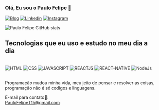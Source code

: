 ### Olá, Eu sou o Paulo Felipe 🫶
[![Blog](https://img.shields.io/website?label=PAULOFELIPE.COM&style=for-the-badge&url=https://meuportifoliopf.netlify.app/)](https://meuportifoliopf.netlify.app/)  [![Linkedin](https://img.shields.io/badge/LinkedIn-0077B5?style=for-the-badge&logo=linkedin&logoColor=white)](https://www.linkedin.com/in/pauloofer/) [![Instagram](https://img.shields.io/badge/Instagram-E4405F?style=for-the-badge&logo=instagram&logoColor=white)](https://www.instagram.com/paullofelipe_/) 


![Paulo Felipe GitHub stats](https://github-readme-stats.vercel.app/api?username=PFelipe15&show_icons=true&theme=dracula)

## Tecnologias que eu uso e estudo no meu dia a dia

<div style ="display: inline_block"><br/>
<img src ="https://img.shields.io/badge/HTML5-E34F26?style=for-the-badge&logo=html5&logoColor=white" align="center" alt="HTML"/>
<img src ="https://img.shields.io/badge/CSS3-1572B6?style=for-the-badge&logo=css3&logoColor=white" align="center" alt="CSS"/>
<img src ="https://img.shields.io/badge/JavaScript-F7DF1E?style=for-the-badge&logo=javascript&logoColor=black"align="center" alt="JAVASCRIPT"/>
<img src ="https://img.shields.io/badge/React-20232A?style=for-the-badge&logo=react&logoColor=61DAFB" align="center" alt="REACTJS"/>
<img src ="https://img.shields.io/badge/React_Native-20232A?style=for-the-badge&logo=react&logoColor=61DAFB" align="center" alt="REACT-NATIVE"/>
<img src ="https://img.shields.io/badge/Node.js-43853D?style=for-the-badge&logo=node.js&logoColor=white" align="center" alt="NodeJs"/>
</div> <br/>

Programação mudou minha vida, meu jeito de pensar e resolver as coisas, programação não é só codigos e linguagens.

E-mail para contato📧: <Br/>
PauloFelipeT15@gmail.com
